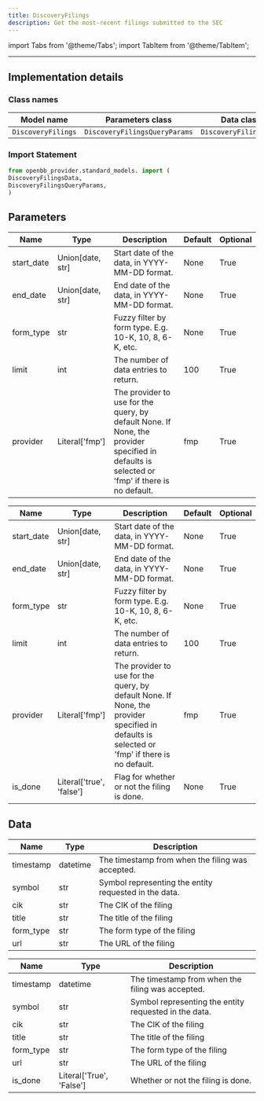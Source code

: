 ```yaml
---
title: DiscoveryFilings
description: Get the most-recent filings submitted to the SEC
---
```


<!-- markdownlint-disable MD012 MD031 MD033 -->

import Tabs from '@theme/Tabs';
import TabItem from '@theme/TabItem';

---

## Implementation details

### Class names

| Model name | Parameters class | Data class |
| ---------- | ---------------- | ---------- |
| `DiscoveryFilings` | `DiscoveryFilingsQueryParams` | `DiscoveryFilingsData` |

### Import Statement

```python
from openbb_provider.standard_models. import (
DiscoveryFilingsData,
DiscoveryFilingsQueryParams,
)
```

## Parameters

<Tabs>
<TabItem value="standard" label="Standard">

| Name | Type | Description | Default | Optional |
| ---- | ---- | ----------- | ------- | -------- |
| start_date | Union[date, str] | Start date of the data, in YYYY-MM-DD format. | None | True |
| end_date | Union[date, str] | End date of the data, in YYYY-MM-DD format. | None | True |
| form_type | str | Fuzzy filter by form type. E.g. 10-K, 10, 8, 6-K, etc. | None | True |
| limit | int | The number of data entries to return. | 100 | True |
| provider | Literal['fmp'] | The provider to use for the query, by default None. If None, the provider specified in defaults is selected or 'fmp' if there is no default. | fmp | True |
</TabItem>

<TabItem value='fmp' label='fmp'>

| Name | Type | Description | Default | Optional |
| ---- | ---- | ----------- | ------- | -------- |
| start_date | Union[date, str] | Start date of the data, in YYYY-MM-DD format. | None | True |
| end_date | Union[date, str] | End date of the data, in YYYY-MM-DD format. | None | True |
| form_type | str | Fuzzy filter by form type. E.g. 10-K, 10, 8, 6-K, etc. | None | True |
| limit | int | The number of data entries to return. | 100 | True |
| provider | Literal['fmp'] | The provider to use for the query, by default None. If None, the provider specified in defaults is selected or 'fmp' if there is no default. | fmp | True |
| is_done | Literal['true', 'false'] | Flag for whether or not the filing is done. | None | True |
</TabItem>

</Tabs>

## Data

<Tabs>
<TabItem value="standard" label="Standard">

| Name | Type | Description |
| ---- | ---- | ----------- |
| timestamp | datetime | The timestamp from when the filing was accepted. |
| symbol | str | Symbol representing the entity requested in the data. |
| cik | str | The CIK of the filing |
| title | str | The title of the filing |
| form_type | str | The form type of the filing |
| url | str | The URL of the filing |
</TabItem>

<TabItem value='fmp' label='fmp'>

| Name | Type | Description |
| ---- | ---- | ----------- |
| timestamp | datetime | The timestamp from when the filing was accepted. |
| symbol | str | Symbol representing the entity requested in the data. |
| cik | str | The CIK of the filing |
| title | str | The title of the filing |
| form_type | str | The form type of the filing |
| url | str | The URL of the filing |
| is_done | Literal['True', 'False'] | Whether or not the filing is done. |
</TabItem>

</Tabs>

